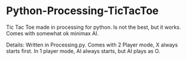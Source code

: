 # Python-Processing-TicTacToe
Tic Tac Toe made in processing for python. Is not the best, but it works. Comes with somewhat ok minimax AI.

Details:
Written in Processing.py.
Comes with 2 Player mode, X always starts first.
In 1 player mode, AI always starts, but AI plays as O.
